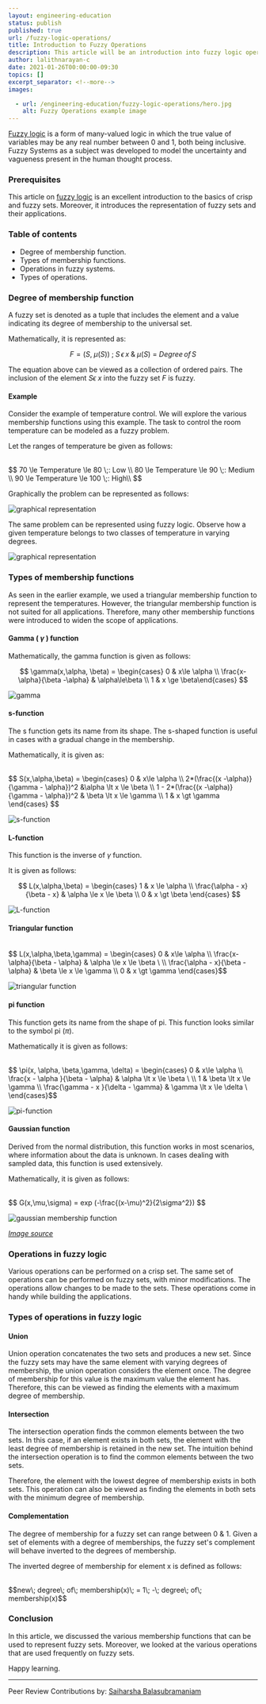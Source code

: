 ```yaml
---
layout: engineering-education
status: publish
published: true
url: /fuzzy-logic-operations/
title: Introduction to Fuzzy Operations
description: This article will be an introduction into fuzzy logic operations, we will introduce fuzzy sets and their applications.
author: lalithnarayan-c
date: 2021-01-26T00:00:00-09:30
topics: []
excerpt_separator: <!--more-->
images:

  - url: /engineering-education/fuzzy-logic-operations/hero.jpg
    alt: Fuzzy Operations example image
---
```

[Fuzzy logic](https://en.wikipedia.org/wiki/Fuzzy_logic) is a form of many-valued logic in which the true value of variables may be any real number between 0 and 1, both being inclusive. Fuzzy Systems as a subject was developed to model the uncertainty and vagueness present in the human thought process. 
<!--more-->

### Prerequisites
This article on [fuzzy logic](/an-overview-of-fuzzy-logic-system/) is an excellent introduction to the basics of crisp and fuzzy sets. Moreover, it introduces the representation of fuzzy sets and their applications. 

### Table of contents
- Degree of membership function.
- Types of membership functions.
- Operations in fuzzy systems.
- Types of operations.

### Degree of membership function
A fuzzy set is denoted as a tuple that includes the element and a value indicating its degree of membership to the universal set. 

Mathematically, it is represented as:

$$ F= (S,\;\mu(S))\; ;\;S\, \epsilon\, x\; \&\; \mu(S)\:=\:Degree\, of\, S $$
 
The equation above can be viewed as a collection of ordered pairs. The inclusion of the element $S \epsilon\; x$ into the fuzzy set $F$ is fuzzy.

#### Example
Consider the example of temperature control. We will explore the various membership functions using this example. The task to control the room temperature can be modeled as a fuzzy problem. 

Let the ranges of temperature be given as follows:

<br>
$$
70 \le Temperature \le 80 \;: Low \\
80 \le Temperature \le 90 \;: Medium \\
90 \le Temperature \le 100 \;: High\\
$$
<br>

Graphically the problem can be represented as follows:

![graphical representation](/engineering-education/fuzzy-logic-operations/graphical_rep_1.png)

The same problem can be represented using fuzzy logic. Observe how a given temperature belongs to two classes of temperature in varying degrees. 

![graphical representation](/engineering-education/fuzzy-logic-operations/graphical_rep_2.png)

### Types of membership functions
As seen in the earlier example, we used a triangular membership function to represent the temperatures. However, the triangular membership function is not suited for all applications. Therefore, many other membership functions were introduced to widen the scope of applications.

#### Gamma ( $\gamma$ ) function
Mathematically, the gamma function is given as follows:

$$ \gamma(x,\alpha, \beta) = \begin{cases} 0 & x\le \alpha \\
\frac{x-\alpha}{\beta -\alpha} & \alpha\le\beta \\ 1 & x \ge \beta\end{cases}  $$

![gamma](/engineering-education/fuzzy-logic-operations/gamma-correct.png)

#### s-function
The s function gets its name from its shape. The s-shaped function is useful in cases with a gradual change in the membership. 

Mathematically, it is given as:

<br>
$$ S(x,\alpha,\beta) = \begin{cases}
0 & x\le \alpha \\
2*(\frac{(x -\alpha)}{\gamma - \alpha})^2 &\alpha \lt x \le \beta \\
1 - 2*(\frac{(x -\alpha)}{\gamma - \alpha})^2 & \beta \lt x \le \gamma \\
1 & x \gt \gamma
\end{cases} $$
<br>

![s-function](/engineering-education/fuzzy-logic-operations/gamma.png)

#### L-function
This function is the inverse of $\gamma$ function. 

It is given as follows:

$$ L(x,\alpha,\beta) = \begin{cases} 
1 & x \le \alpha \\
\frac{\alpha - x}{\beta - x} & \alpha \le x \le \beta \\ 
0 & x \gt \beta 
\end{cases} $$
 
![L-function](/engineering-education/fuzzy-logic-operations/L-function.png)

#### Triangular function

<br>
$$ L(x,\alpha,\beta,\gamma) = \begin{cases} 
0 & x\le \alpha \\
\frac{x-\alpha}{\beta - \alpha} & \alpha \le x \le \beta \ \\
\frac{\alpha - x}{\beta - \alpha} & \beta \le x \le \gamma \\
0 & x \gt \gamma
\end{cases}$$
<br>

![triangular function](/engineering-education/fuzzy-logic-operations/triangular_function.png)

#### pi function
This function gets its name from the shape of pi. This function looks similar to the symbol pi ($\pi$). 

Mathematically it is given as follows:

<br>
$$ \pi(x, \alpha, \beta,\gamma, \delta) = \begin{cases} 
0 & x\le \alpha \\
\frac{x - \alpha }{\beta - \alpha} & \alpha \lt x \le \beta \ \\
1 & \beta \lt x \le \gamma \\
\frac{\gamma - x }{\delta - \gamma} & \gamma \lt x \le \delta \
\end{cases}$$
<br>

![pi-function](/engineering-education/fuzzy-logic-operations/pi_function.png)

#### Gaussian function
Derived from the normal distribution, this function works in most scenarios, where information about the data is unknown. In cases dealing with sampled data, this function is used extensively.

Mathematically, it is given as follows:

<br>
$$ 
G(x,\mu,\sigma) = exp (-\frac{(x-\mu)^2}{2\sigma^2})
$$
<br>

![gaussian membership function](/engineering-education/fuzzy-logic-operations/gaussian.png)

[*Image source*](https://www.researchgate.net/figure/Gaussian-membership-function-Gxs-c_fig6_233968578)

### Operations in fuzzy logic
Various operations can be performed on a crisp set. The same set of operations can be performed on fuzzy sets, with minor modifications. The operations allow changes to be made to the sets. These operations come in handy while building the applications. 

### Types of operations in fuzzy logic

#### Union 
Union operation concatenates the two sets and produces a new set. Since the fuzzy sets may have the same element with varying degrees of membership, the union operation considers the element once. The degree of membership for this value is the maximum value the element has. Therefore, this can be viewed as finding the elements with a maximum degree of membership.

#### Intersection
The intersection operation finds the common elements between the two sets. In this case, if an element exists in both sets, the element with the least degree of membership is retained in the new set. The intuition behind the intersection operation is to find the common elements between the two sets. 

Therefore, the element with the lowest degree of membership exists in both sets. This operation can also be viewed as finding the elements in both sets with the minimum degree of membership.

#### Complementation
The degree of membership for a fuzzy set can range between 0 & 1. Given a set of elements with a degree of memberships, the fuzzy set's complement will behave inverted to the degrees of membership. 

The inverted degree of membership for element x is defined as follows:

<br>
$$new\; degree\; of\; membership(x)\; = 1\; -\; degree\; of\; membership(x)$$
<br>

### Conclusion
In this article, we discussed the various membership functions that can be used to represent fuzzy sets. Moreover, we looked at the various operations that are used frequently on fuzzy sets. 

Happy learning.

---
Peer Review Contributions by: [Saiharsha Balasubramaniam](/engineering-education/authors/saiharsha-balasubramaniam/)


<!-- MathJax script -->
<script type="text/javascript" async
    src="https://cdnjs.cloudflare.com/ajax/libs/mathjax/2.7.1/MathJax.js?config=TeX-AMS-MML_HTMLorMML">
    MathJax.Hub.Config({
    tex2jax: {
      inlineMath: [['$','$'], ['\\(','\\)']],
      displayMath: [['$$','$$']],
      processEscapes: true,
      processEnvironments: true,
      skipTags: ['script', 'noscript', 'style', 'textarea', 'pre'],
      TeX: { equationNumbers: { autoNumber: "AMS" },
           extensions: ["AMSmath.js", "AMSsymbols.js"] }
    }
    });
    MathJax.Hub.Queue(function() {
      // Fix <code> tags after MathJax finishes running. This is a
      // hack to overcome a shortcoming of Markdown. Discussion at
      // https://github.com/mojombo/jekyll/issues/199
      var all = MathJax.Hub.getAllJax(), i;
      for(i = 0; i < all.length; i += 1) {
          all[i].SourceElement().parentNode.className += ' has-jax';
      }
    });
    MathJax.Hub.Config({
    // Autonumbering by mathjax
    TeX: { equationNumbers: { autoNumber: "AMS" } }
    });
  </script>
